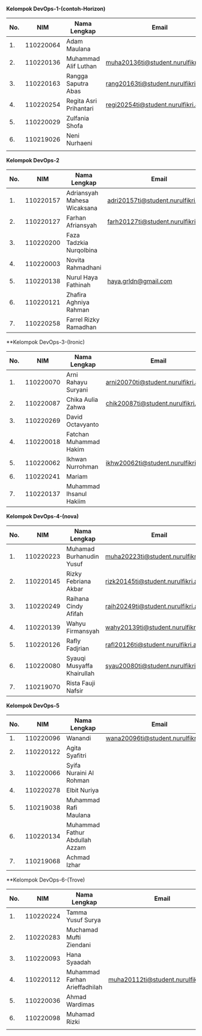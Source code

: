 **Kelompok DevOps-1-(contoh-Horizon)**

| **No.** | **NIM**   | **Nama Lengkap**       | **Email** | **Akun Github** | **Keterangan** |
|---------|-----------|------------------------|-----------|-----------------|----------------|
| 1.      | 110220064 | Adam Maulana           |           |                 |                |
| 2.      | 110220136 | Muhammad Alif Luthan   | muha20136ti@student.nurulfikri.ac.id          | okealip                |                |
| 3.      | 110220163 | Rangga Saputra Abas    |rang20163ti@student.nurulfikri.ac.id           |RanggaSaputra                 |                |
| 4.      | 110220254 | Regita Asri Prihantari |regi20254ti@student.nurulfikri.ac.id           |regitasri                 |                |
| 5.      | 110220029 | Zulfania Shofa         |           |                 |                |
| 6.      | 110219026 | Neni Nurhaeni          |           |                 |                |
|         |           |                        |           |                 |                |

**Kelompok DevOps-2**

| **No.** | **NIM**   | **Nama Lengkap**            | **Email** | **Akun Github** | **Keterangan** |
|---------|-----------|-----------------------------|-----------|-----------------|----------------|
| 1.      | 110220157 | Adriansyah Mahesa Wicaksana |adri20157ti@student.nurulfikri.ac.id           |adrnsyhmahesa                 |                |
| 2.      | 110220127 | Farhan Afriansyah           |farh20127ti@student.nurulfikri.ac.id           |Farhanafriansyah02                 |                |
| 3.      | 110220200 | Faza Tadzkia Nurqolbina     |           |                 |                |
| 4.      | 110220003 | Novita Rahmadhani           |           |                 |                |
| 5.      | 110220138 | Nurul Haya Fathinah         |haya.grldn@gmail.com |realithy                 |                |
| 6.      | 110220121 | Zhafira Aghniya Rahman      |           |                 |                |
| 7.      | 110220258 | Farrel Rizky Ramadhan       |           |                 |                |

**Kelompok DevOps-3-(Ironic)

| **No.** | **NIM**   | **Nama Lengkap**        | **Email** | **Akun Github** | **Keterangan** |
|---------|-----------|-------------------------|-----------|-----------------|----------------|
| 1.      | 110220070 | Arni Rahayu Suryani     | arni20070ti@student.nurulfikri.ac.id          | arnirhyus17                |                |
| 2.      | 110220087 | Chika Aulia Zahwa       | chik20087ti@student.nurulfikri.ac.id          | chikaauli               |                |
| 3.      | 110220269 | David Octavyanto        |           |                 |                |
| 4.      | 110220018 | Fatchan Muhammad Hakim  |           |                 |                |
| 5.      | 110220062 | Ikhwan Nurrohman        |ikhw20062ti@student.nurulfikri.ac.id           | ikhwannurohman                |                |
| 6.      | 110220241 | Mariam                  |           |                 |                |
| 7.      | 110220137 | Muhammad Ihsanul Hakiim |           |                 |                |

**Kelompok DevOps-4-(nova)**

| **No.** | **NIM**   | **Nama Lengkap**           | **Email** | **Akun Github** | **Keterangan** |
|---------|-----------|----------------------------|-----------|-----------------|----------------|
| 1.      | 110220223 | Muhamad Burhanudin Yusuf   |muha20223ti@student.nurulfikri.ac.id           |MuhYusuf1706                 |                |
| 2.      | 110220145 | Rizky Febriana Akbar       |rizk20145ti@student.nurulfikri.ac.id          |Rizkyfeb22                 |                |
| 3.      | 110220249 | Raihana Cindy Afifah       |raih20249ti@student.nurulfikri.ac.id           |raihanacindy                 |                |
| 4.      | 110220139 | Wahyu Firmansyah           |wahy20139ti@student.nurulfikri.ac.id           |wahyunf17                 |                |
| 5.      | 110220126 | Rafly Fadjrian             |rafl20126ti@student.nurulfikri.ac.id           |raflyfadjri                 |                |
| 6.      | 110220080 | Syauqi Musyaffa Khairullah |syau20080ti@student.nurulfikri.ac.id           |Syauqi024                 |     ketua           |
| 7.      | 110219070 | Rista Fauji Nafsir         |           |                 |                |

**Kelompok DevOps-5**

| **No.** | **NIM**   | **Nama Lengkap**               | **Email** | **Akun Github** | **Keterangan** |
|---------|-----------|--------------------------------|-----------|-----------------|----------------|
| 1.      | 110220096 | Wanandi                        |   wana20096ti@student.nurulfikri.ac.id        |   wanandi274              |                |
| 2.      | 110220122 | Agita Syafitri                 |           |                 |                |
| 3.      | 110220066 | Syifa Nuraini Al Rohman        |           |                 |                |
| 4.      | 110220278 | Elbit Nuriya                   |           |                 |                |
| 5.      | 110219038 | Muhammad Rafi Maulana          |           |                 |                |
| 6.      | 110220134 | Muhammad Fathur Abdullah Azzam |           |                 |                |
| 7.      | 110219068 | Achmad Izhar                   |           |                 |                |

**Kelompok DevOps-6-(Trove)

| **No.** | **NIM**   | **Nama Lengkap**              | **Email** | **Akun Github** | **Keterangan** |
|---------|-----------|-------------------------------|-----------|-----------------|----------------|
| 1.      | 110220224 | Tamma Yusuf Surya             |           |                 |                |
| 2.      | 110220283 | Muchamad Mufti Ziendani       |           |                 |                |
| 3.      | 110220093 | Hana Syaadah                  |           |                 |                |
| 4.      | 110220112 | Muhammad Farhan Arieffadhilah |muha20112ti@student.nurulfikri.ac.id           |MFARHANARIEFFADHILAH                 |                |
| 5.      | 110220036 | Ahmad Wardimas                |           |                 |                |
| 6.      | 110220098 | Muhamad Rizki                 |           |                 |                |
|         |           |                               |           |                 |                |
